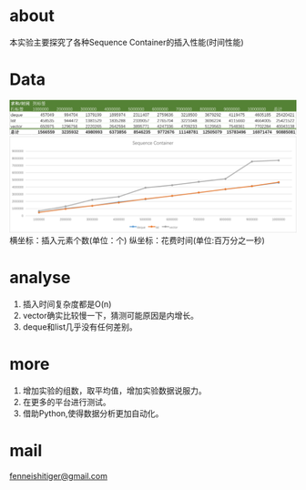 # about
本实验主要探究了各种Sequence Container的插入性能(时间性能)
# Data
![analyseT.png](https://github.com/fenneishi/conPerfor/blob/master/sequPerfor/picture/analyseT.png)
![analyseG.png](https://github.com/fenneishi/conPerfor/blob/master/sequPerfor/picture/analyseG.png)
横坐标：插入元素个数(单位：个)
纵坐标：花费时间(单位:百万分之一秒)
# analyse
1. 插入时间复杂度都是O(n)
2. vector确实比较慢一下，猜测可能原因是内增长。
3. deque和list几乎没有任何差别。
# more
1. 增加实验的组数，取平均值，增加实验数据说服力。
2. 在更多的平台进行测试。
3. 借助Python,使得数据分析更加自动化。
# mail
fenneishitiger@gmail.com
